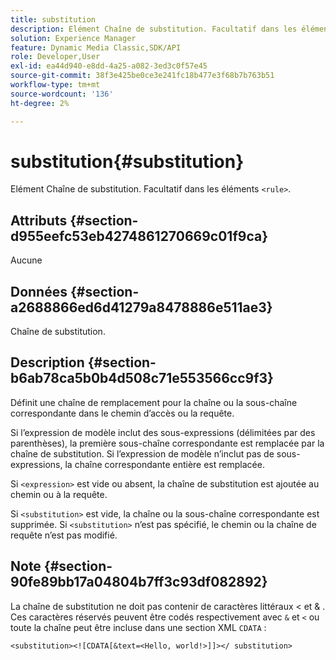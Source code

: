 ```yaml
---
title: substitution
description: Elément Chaîne de substitution. Facultatif dans les éléments <rule> .
solution: Experience Manager
feature: Dynamic Media Classic,SDK/API
role: Developer,User
exl-id: ea44d940-e8dd-4a25-a082-3ed3c0f57e45
source-git-commit: 38f3e425be0ce3e241fc18b477e3f68b7b763b51
workflow-type: tm+mt
source-wordcount: '136'
ht-degree: 2%

---
```


# substitution{#substitution}

Elément Chaîne de substitution. Facultatif dans les éléments `<rule>`.

## Attributs {#section-d955eefc53eb4274861270669c01f9ca}

Aucune

## Données {#section-a2688866ed6d41279a8478886e511ae3}

Chaîne de substitution.

## Description {#section-b6ab78ca5b0b4d508c71e553566cc9f3}

Définit une chaîne de remplacement pour la chaîne ou la sous-chaîne correspondante dans le chemin d’accès ou la requête.

Si l’expression de modèle inclut des sous-expressions (délimitées par des parenthèses), la première sous-chaîne correspondante est remplacée par la chaîne de substitution. Si l’expression de modèle n’inclut pas de sous-expressions, la chaîne correspondante entière est remplacée.

Si `<expression>` est vide ou absent, la chaîne de substitution est ajoutée au chemin ou à la requête.

Si `<substitution>` est vide, la chaîne ou la sous-chaîne correspondante est supprimée. Si `<substitution>` n’est pas spécifié, le chemin ou la chaîne de requête n’est pas modifié.

## Note {#section-90fe89bb17a04804b7ff3c93df082892}

La chaîne de substitution ne doit pas contenir de caractères littéraux &lt; et &amp; . Ces caractères réservés peuvent être codés respectivement avec `&` et `<` ou toute la chaîne peut être incluse dans une section XML `CDATA` :

`<substitution><![CDATA[&text=<Hello, world!>]]></ substitution>`
